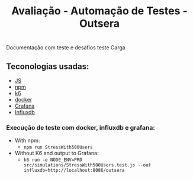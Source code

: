<h1 align="center"> Avaliação - Automação de Testes - Outsera</h1>

<h1 align="center"></h1>
  
Documentação com teste e desafios teste Carga

## Teconologias usadas:  
- [JS](https://developer.mozilla.org/pt-BR/docs/Web/JavaScript) 
- [npm](https://www.npmjs.com/)
- [k6](https://k6.io/)
- [docker](https://www.docker.com/get-started)
- [Grafana](https://grafana.com/)
- [Influxdb](https://github.com/influxdata/influxdb)

### Execução de teste com docker, influxdb e grafana:
- With npm:
  - ```npm run StressWith500Users```    
- Without K6 and output to Grafana:
  - ```k6 run -e NODE_ENV=PRD src/simulations/StressWith500Users.test.js --out influxdb=http://localhost:8086/outsera```
